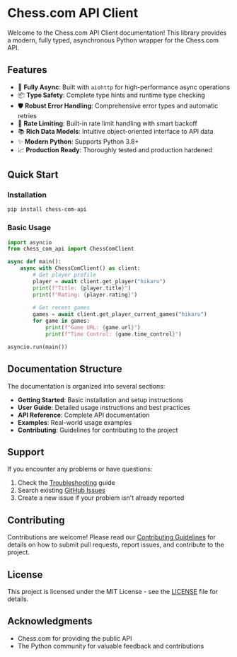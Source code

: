 # Chess.com API Client

Welcome to the Chess.com API Client documentation! This library provides a modern, fully typed, asynchronous Python
wrapper for the Chess.com API.

## Features

- 🚀 **Fully Async**: Built with `aiohttp` for high-performance async operations
- 📦 **Type Safety**: Complete type hints and runtime type checking
- 🛡️ **Robust Error Handling**: Comprehensive error types and automatic retries
- 🔄 **Rate Limiting**: Built-in rate limit handling with smart backoff
- 📚 **Rich Data Models**: Intuitive object-oriented interface to API data
- ✨ **Modern Python**: Supports Python 3.8+
- 📈 **Production Ready**: Thoroughly tested and production hardened

## Quick Start

### Installation

```bash
pip install chess-com-api
```

### Basic Usage

```python
import asyncio
from chess_com_api import ChessComClient

async def main():
    async with ChessComClient() as client:
        # Get player profile
        player = await client.get_player("hikaru")
        print(f"Title: {player.title}")
        print(f"Rating: {player.rating}")
        
        # Get recent games
        games = await client.get_player_current_games("hikaru")
        for game in games:
            print(f"Game URL: {game.url}")
            print(f"Time Control: {game.time_control}")

asyncio.run(main())
```

## Documentation Structure

The documentation is organized into several sections:

- **Getting Started**: Basic installation and setup instructions
- **User Guide**: Detailed usage instructions and best practices
- **API Reference**: Complete API documentation
- **Examples**: Real-world usage examples
- **Contributing**: Guidelines for contributing to the project

## Support

If you encounter any problems or have questions:

1. Check the [Troubleshooting](user-guide/troubleshooting.md) guide
2. Search existing [GitHub Issues](https://github.com/Stupidoodle/chess-com-api/issues)
3. Create a new issue if your problem isn't already reported

## Contributing

Contributions are welcome! Please read our [Contributing Guidelines](contributing.md) for details on how to submit pull
requests, report issues, and contribute to the project.

## License

This project is licensed under the MIT License - see
the [LICENSE](https://github.com/Stupidoodle/chess-com-api/blob/main/LICENSE) file for details.

## Acknowledgments

- Chess.com for providing the public API
- The Python community for valuable feedback and contributions